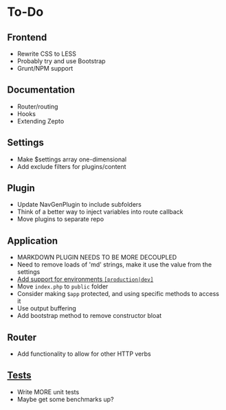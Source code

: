 To-Do
====

## Frontend
- Rewrite CSS to LESS
- Probably try and use Bootstrap
- Grunt/NPM support

## Documentation
- Router/routing
- Hooks
- Extending Zepto

## Settings
- Make $settings array one-dimensional
- Add exclude filters for plugins/content

## Plugin
- Update NavGenPlugin to include subfolders
- Think of a better way to inject variables into route callback
- Move plugins to separate repo

## Application
- MARKDOWN PLUGIN NEEDS TO BE MORE DECOUPLED
- Need to remove loads of 'md' strings, make it use the value from the settings
- [Add support for environments ``[production|dev]``](https://github.com/hassankhan/Zepto/issues/4)
- Move ``index.php`` to ``public`` folder
- Consider making ``$app`` protected, and using specific methods to access it
- Use output buffering
- Add bootstrap method to remove constructor bloat

## Router
- Add functionality to allow for other HTTP verbs

## [Tests](https://github.com/hassankhan/Zepto/issues?milestone=1&state=open)
- Write MORE unit tests
- Maybe get some benchmarks up?
